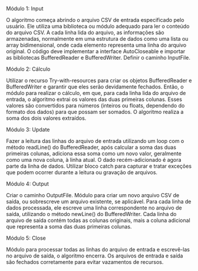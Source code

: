 Módulo 1: Input

O algoritmo começa abrindo o arquivo CSV de entrada especificado pelo usuário. Ele utiliza uma biblioteca ou módulo adequado para ler o conteúdo
do arquivo CSV. A cada linha lida do arquivo, as informações são armazenadas, normalmente em uma estrutura de dados como uma lista ou array bidimensional,
onde cada elemento representa uma linha do arquivo original. O código deve implementar a interface AutoCloseable e importar as bibliotecas BufferedReader e BufferedWriter. Definir o caminho InputFile.

Módulo 2: Cálculo

Utilizar o recurso Try-with-resources para criar os objetos BufferedReader e BufferedWriter e garantir que eles serão devidamente fechados.
Então, o módulo para realizar o cálculo, em que, para cada linha lida do arquivo de entrada, o algoritmo extrai os valores das duas primeiras colunas.
Esses valores são convertidos para números (inteiros ou floats, dependendo do formato dos dados) para que possam ser somados. O algoritmo realiza a soma dos dois valores extraídos.

Módulo 3: Update

Fazer a leitura das linhas do arquivo de entrada utilizando um loop com o método readLine() do BufferedReader, após calcular a soma das duas primeiras colunas, adiciona essa soma como um novo valor, geralmente como uma nova coluna, à linha atual.
O dado recém-adicionado é agora parte da linha de dados. Utilizar bloco catch para capturar e tratar exceções que podem ocorrer durante a leitura ou gravação de arquivos.

Módulo 4: Output

Criar o caminho OutputFile. Módulo para criar um novo arquivo CSV de saída, ou sobrescreve um arquivo existente, se aplicável. Para cada linha de dados processada, ele escreve uma linha correspondente no arquivo de saída, utilizando o método newLine() do BufferedWriter. Cada linha do arquivo de saída contém todas as colunas originais, mais a coluna adicional que representa a soma das duas primeiras colunas.

Módulo 5: Close

Módulo para processar todas as linhas do arquivo de entrada e escrevê-las no arquivo de saída, o algoritmo encerra. Os arquivos de entrada e saída são
fechados corretamente para evitar vazamentos de recursos.
